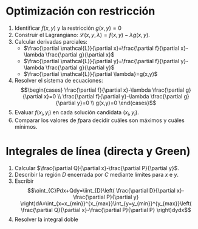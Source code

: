 # Optimización con restricción
1. Identificar $f(x,y)$ y la restricción $g(x,y)=0$ 
2. Construir el Lagrangiano: $\mathcal{L}(x,y,\lambda)=f(x,y)-\lambda g(x,y)$.
3. Calcular derivadas parciales:
	- $\frac{\partial \mathcal{L}}{\partial x}=\frac{\partial f}{\partial x}-\lambda \frac{\partial g}{\partial x}$
	-  $\frac{\partial \mathcal{L}}{\partial y}=\frac{\partial f}{\partial y}-\lambda \frac{\partial g}{\partial y}$
	-  $\frac{\partial \mathcal{L}}{\partial \lambda}=g(x,y)$
4. Resolver el sistema de ecuaciones:
	$$\begin{cases}
\frac{\partial f}{\partial x}-\lambda \frac{\partial g}{\partial x}=0 \\
\frac{\partial f}{\partial y}-\lambda \frac{\partial g}{\partial y}=0 \\
g(x,y)=0
\end{cases}$$
5. Evaluar $f(x_{i},y_{i})$ en cada solución candidata $(x_{i},y_{i})$.
6. Comparar los valores de $f$para decidir cuáles son máximos y cuáles mínimos.
# Integrales de línea (directa y Green)

1. Calcular $\frac{\partial Q}{\partial x}-\frac{\partial P}{\partial y}$.
2. Describir la región $D$ encerrada por $C$ mediante límites para $x$ e $y$.
3. Escribir
		$$\oint_{C}Pdx+Qdy=\iint_{D}\left( \frac{\partial D}{\partial x}-\frac{\partial P}{\partial y} \right)dA=\int_{x=x_{min}}^{x_{max}}\int_{y=y_{min}}^{y_{max}}\left( \frac{\partial Q}{\partial x}-\frac{\partial P}{\partial P} \right)dydx$$
4. Resolver la integral doble

